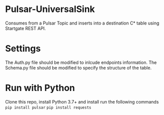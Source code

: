 # Pulsar-UniversalSink
Consumes from a Pulsar Topic and inserts into a destination C* table using Startgate REST API.

# Settings
The Auth.py file should be modified to inlcude endpoints information.
The Schema.py file should be modified to specify the structure of the table.


# Run with Python
Clone this repo, install Python 3.7+ and install run the following commands
`pip install pulsar`
`pip install requests`
